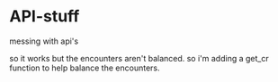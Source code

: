 # API-stuff
messing with api's

so it works but the encounters aren't balanced. so i'm adding a get_cr function to help balance the encounters.
